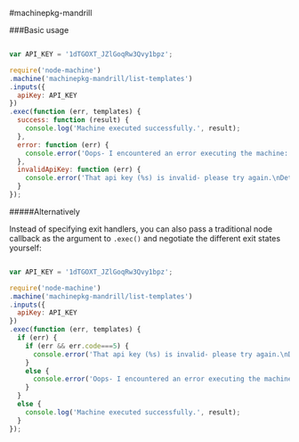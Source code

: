 
#machinepkg-mandrill

###Basic usage

```js

var API_KEY = '1dTGOXT_JZlGoqRw3Qvy1bpz';

require('node-machine')
.machine('machinepkg-mandrill/list-templates')
.inputs({
  apiKey: API_KEY
})
.exec(function (err, templates) {
  success: function (result) {
    console.log('Machine executed successfully.', result);
  },
  error: function (err) {
    console.error('Oops- I encountered an error executing the machine:',err);
  },
  invalidApiKey: function (err) {
    console.error('That api key (%s) is invalid- please try again.\nDetails:\n',API_KEY,err);
  }
});
```


#####Alternatively

Instead of specifying exit handlers, you can also pass a traditional node callback as the argument to `.exec()` and negotiate the different exit states yourself:

```js

var API_KEY = '1dTGOXT_JZlGoqRw3Qvy1bpz';

require('node-machine')
.machine('machinepkg-mandrill/list-templates')
.inputs({
  apiKey: API_KEY
})
.exec(function (err, templates) {
  if (err) {
    if (err && err.code===5) {
      console.error('That api key (%s) is invalid- please try again.\nDetails:\n',API_KEY,err);
    }
    else {
      console.error('Oops- I encountered an error executing the machine:',err);
    }
  }
  else {
    console.log('Machine executed successfully.', result);
  }
});
```

